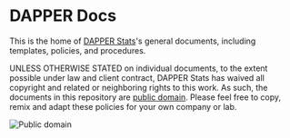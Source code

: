 # DAPPER Docs
This is the home of [DAPPER Stats](https://www.dapperstats.com)'s general documents, including templates, policies, and procedures.

UNLESS OTHERWISE STATED on individual documents, to the extent possible under law and client contract, DAPPER Stats has waived all copyright and related or neighboring rights to this work.
As such, the documents in this repository are [public domain](http://creativecommons.org/publicdomain/zero/1.0/). Please feel free to copy, remix and adapt these policies for your own company or lab.

![Public domain](http://i.creativecommons.org/p/zero/1.0/88x31.png)
